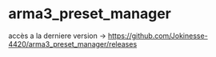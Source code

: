 # arma3_preset_manager
accès a la derniere version -> https://github.com/Jokinesse-4420/arma3_preset_manager/releases 
